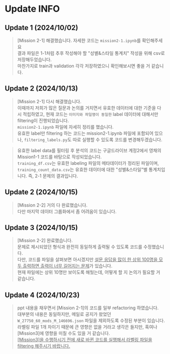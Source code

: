 # Update INFO

## Update 1 (2024/10/02)
> [Mission 2-1] 해결했습니다. 자세한 코드는 `mission2-1.ipynb`를 확인해주세요<br>
> 결과 파일은 1-1처럼 추후 작성해야 할 "성별&스타일 통계치" 작성을 위해 csv로 저장해두었습니다.<br>
> 마찬가지로 train과 validation 각각 저장하였으니 확인해보시면 좋을 거 같습니다.

## Update 2 (2024/10/13)
> [Mission 2-1] 다시 해결했습니다.<br>
> 이때까지 저희가 많은 질문과 논의를 거치면서 유효한 데이터에 대한 기준을 다시 적립하였고, 현재 코드는 `이미지와 파일명이 동일한` label 데이터에 대해서만 filtering이 진행되었습니다.<br>
> `mission2-1.ipynb` 파일에 자세히 정리를 했습니다.<br>
> 유효한 label만 filtering 하는 코드는 mission2-1.ipynb 파일에 포함되어 있으나, `filtering_labels.py`도 따로 실행할 수 있도록 코드를 변경해두겠습니다.

> 유효한 label data를 필터링 후 분석의 코드는 구글드라이브 계정2에서 영채의 Mission1-1 코드를 바탕으로 작성되었습니다.<br>
> `training_df.csv`는 유효한 labeling 파일의 메타데이터가 정리된 파일이며, `training_count_data.csv`는 유효한 데이터에 대한 "성별&스타일"별 통계치입니다. 즉, 2-1 문제의 결과입니다.

## Update 2 (2024/10/15)
> [Mission 2-2] 거의 다 완료했습니다.<br>
> 다만 마지막 데이터 그룹화에서 좀 어려움이 있습니다.

## Update 3 (2024/10/15)
> [Mission 2-2] 완료했습니다.<br>
> 문제로 제시되었던 형식과 완전히 동일하게 출력될 수 있도록 코드를 수정했습니다.<br>
> 다만, 코드를 파일을 살펴보면 아시겠지만 <u>설문 응답을 많이 한 상위 100명을 모두 출력하면 출력이 너무 길어지는 문제</u>가 있습니다.<br>
> 현재 파일에는 상위 10명만 보이도록 해뒀는데, 어떻게 할 지 논의가 필요할 거 같습니다.

## Update 4 (2024/10/23)
> ppt 내용을 채우면서 [Mission 2-1]의 코드를 일부 refactoring 하였습니다.<br>
> 대부분의 내용은 동일하지만, 메일로 공지가 왔었던 `W_27750_60_mods_M_146696.json` 파일을 제외하도록 수정된 부분이 있습니다.<br>
> 라벨링 파일 1개 차이기 때문에 큰 영향은 없을 거라고 생각은 들지만, 혹여나 [Mission3]에 영향을 미칠 수도 있을 거 같습니다.<br>
> <u>[Mission3]을 수행하시기 전에 새로 바뀐 코드를 실행해서 라벨링 파일을 filtering 해주시기 바랍니다.</u>